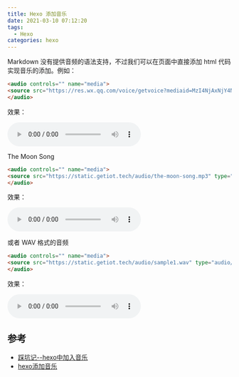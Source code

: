 ```yaml
---
title: Hexo 添加音乐
date: 2021-03-10 07:12:20
tags: 
  - Hexo
categories: hexo
---
```



Markdown 没有提供音频的语法支持，不过我们可以在页面中直接添加 html 代码实现音乐的添加。例如：

```html
<audio controls="" name="media">
<source src="https://res.wx.qq.com/voice/getvoice?mediaid=MzI4NjAxNjY4N181MDI3NDM5OTM=" type="audio/mp3">
</audio>
```

效果：

<audio controls="" name="media">
<source src="https://res.wx.qq.com/voice/getvoice?mediaid=MzI4NjAxNjY4N181MDI3NDM5OTM=" type="audio/mp3">
</audio>


The Moon Song

```html
<audio controls="" name="media">
<source src="https://static.getiot.tech/audio/the-moon-song.mp3" type="audio/mp3">
</audio>
```

效果：

<audio controls="" name="media">
<source src="https://static.getiot.tech/audio/the-moon-song.mp3" type="audio/mp3">
</audio>

或者 WAV 格式的音频

```html
<audio controls="" name="media">
<source src="https://static.getiot.tech/audio/sample1.wav" type="audio/wav">
</audio>
```

效果：

<audio controls="" name="media">
<source src="https://static.getiot.tech/audio/sample1.wav" type="audio/wav">
</audio>


## 参考

- [踩坑记--hexo中加入音乐](https://blog.csdn.net/qq_38723430/article/details/84060899)
- [hexo添加音乐](https://blog.csdn.net/qq_35859750/article/details/91452615)


